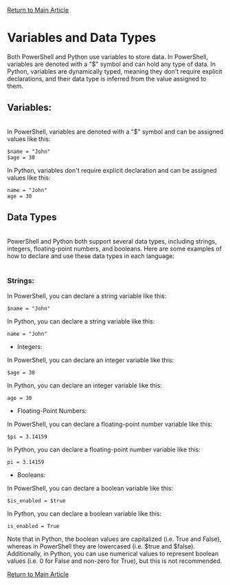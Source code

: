 
[Return to Main Article](/Articles/Posh_vs_Python.md)<br>

# Variables and Data Types

Both PowerShell and Python use variables to store data. In PowerShell, variables are denoted with a "$" symbol and can hold any type of data. In Python, variables are dynamically typed, meaning they don't require explicit declarations, and their data type is inferred from the value assigned to them.

## **Variables:**
<br>
In PowerShell, variables are denoted with a "$" symbol and can be assigned values like this:

```
$name = "John"
$age = 30
```

In Python, variables don't require explicit declaration and can be assigned values like this:

```
name = "John"
age = 30
```

## **Data Types**
<br>
PowerShell and Python both support several data types, including strings, integers, floating-point numbers, and booleans. Here are some examples of how to declare and use these data types in each language:
<br>
<br>

### Strings:

In PowerShell, you can declare a string variable like this:

```
$name = "John"
```

In Python, you can declare a string variable like this:

```
name = "John"
```

- Integers:

In PowerShell, you can declare an integer variable like this:

```
$age = 30
```

In Python, you can declare an integer variable like this:

```
age = 30
```

- Floating-Point Numbers:

In PowerShell, you can declare a floating-point number variable like this:

```
$pi = 3.14159
```

In Python, you can declare a floating-point number variable like this:

```
pi = 3.14159
```

- Booleans:

In PowerShell, you can declare a boolean variable like this:

```
$is_enabled = $true
```

In Python, you can declare a boolean variable like this:

```
is_enabled = True
```

Note that in Python, the boolean values are capitalized (i.e. True and False), whereas in PowerShell they are lowercased (i.e. $true and $false). Additionally, in Python, you can use numerical values to represent boolean values (i.e. 0 for False and non-zero for True), but this is not recommended.

[Return to Main Article](/Articles/Posh_vs_Python.md)<br>
